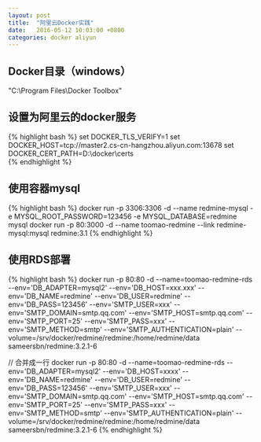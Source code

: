 ```yaml
---
layout: post
title:  "阿里云Docker实践"
date:   2016-05-12 10:03:00 +0800
categories: docker aliyun
---
```



## Docker目录（windows）
"C:\Program Files\Docker Toolbox"

## 设置为阿里云的docker服务
{% highlight bash %}
set DOCKER_TLS_VERIFY=1
set DOCKER_HOST=tcp://master2.cs-cn-hangzhou.aliyun.com:13678
set DOCKER_CERT_PATH=D:\docker\certs\
{% endhighlight %}

## 使用容器mysql
{% highlight bash %}
docker run -p 3306:3306 -d --name redmine-mysql -e MYSQL_ROOT_PASSWORD=123456 -e MYSQL_DATABASE=redmine mysql
docker run -p 80:3000 -d --name toomao-redmine --link redmine-mysql:mysql redmine:3.1
{% endhighlight %}

## 使用RDS部署
{% highlight bash %}
docker run -p 80:80 -d --name=toomao-redmine-rds
--env='DB_ADAPTER=mysql2'
--env='DB_HOST=xxx.xxx'
--env='DB_NAME=redmine'
--env='DB_USER=redmine'
--env='DB_PASS=123456'
--env='SMTP_USER=xxx'
--env='SMTP_DOMAIN=smtp.qq.com'
--env='SMTP_HOST=smtp.qq.com'
--env='SMTP_PORT=25'
--env='SMTP_PASS=xxx'
--env='SMTP_METHOD=smtp'
--env='SMTP_AUTHENTICATION=plain'
--volume=/srv/docker/redmine/redmine:/home/redmine/data sameersbn/redmine:3.2.1-6

// 合并成一行
docker run -p 80:80 -d --name=toomao-redmine-rds  --env='DB_ADAPTER=mysql2'  --env='DB_HOST=xxxx'  --env='DB_NAME=redmine'  --env='DB_USER=redmine'  --env='DB_PASS=123456'  --env='SMTP_USER=xxx' --env='SMTP_DOMAIN=smtp.qq.com' --env='SMTP_HOST=smtp.qq.com' --env='SMTP_PORT=25' --env='SMTP_PASS=xxx' --env='SMTP_METHOD=smtp' --env='SMTP_AUTHENTICATION=plain' --volume=/srv/docker/redmine/redmine:/home/redmine/data sameersbn/redmine:3.2.1-6
{% endhighlight %}
